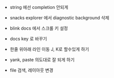 - string 에선 completion 안되게 
- snacks explorer 에서 diagnostic background 삭제


- blink docs 에서 스크롤 키 설정
- docs key <S-d>로 바꾸기
- 한줄 위아래 라인 이동 J, K로 할수있게 하기

- yank, paste 의도대로 잘 되게 하기
- file 검색, 레이아웃 변경
